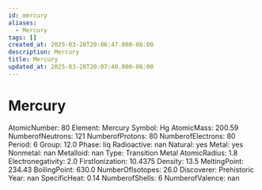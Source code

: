 ```yaml
---
id: mercury
aliases:
  - Mercury
tags: []
created_at: 2025-03-28T20:06:47.000-06:00
description: Mercury
title: Mercury
updated_at: 2025-03-28T20:07:40.000-06:00
---
```


# Mercury
AtomicNumber: 80
Element: Mercury
Symbol: Hg
AtomicMass: 200.59
NumberofNeutrons: 121
NumberofProtons: 80
NumberofElectrons: 80
Period: 6
Group: 12.0
Phase: liq
Radioactive: nan
Natural: yes
Metal: yes
Nonmetal: nan
Metalloid: nan
Type: Transition Metal
AtomicRadius: 1.8
Electronegativity: 2.0
FirstIonization: 10.4375
Density: 13.5
MeltingPoint: 234.43
BoilingPoint: 630.0
NumberOfIsotopes: 26.0
Discoverer: Prehistoric
Year: nan
SpecificHeat: 0.14
NumberofShells: 6
NumberofValence: nan

